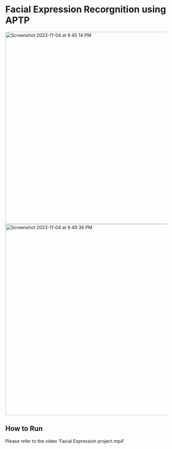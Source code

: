 # Facial Expression Recorgnition using APTP

<img width="600" alt="Screenshot 2023-11-04 at 9 45 14 PM" src="https://github.com/alshahriarrubel/APTP/assets/24860187/29aaf5cf-1fbb-4849-892f-01338ff61938">
<img width="597" alt="Screenshot 2023-11-04 at 9 49 36 PM" src="https://github.com/alshahriarrubel/APTP/assets/24860187/481c59bb-957c-458f-a627-86bbab692281">

## How to Run
Please refer to the video 'Facial Expression project.mp4'
